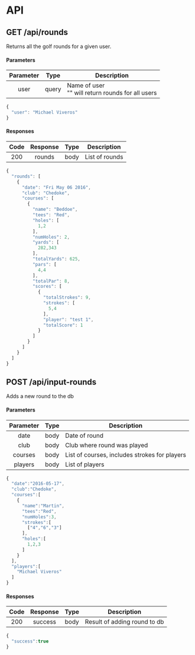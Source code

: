 # API

## GET /api/rounds  
Returns all the golf rounds for a given user.

#### Parameters
| Parameter | Type | Description |
| :----: | :----: | ---- |
| user | query  | Name of user<br>"" will return rounds for all users |

```javascript
{
  "user": "Michael Viveros"
}
```

#### Responses
| Code | Response | Type | Description |
| :----: |:----:| :----:| ---- |
| 200 | rounds | body  | List of rounds |

```javascript
{
  "rounds": [
    {
      "date": "Fri May 06 2016",
      "club": "Chedoke",
      "courses": [
        {
          "name": "Beddoe",
          "tees": "Red",
          "holes": [
            1,2
          ],
          "numHoles": 2,
          "yards": [
            282,343
          ],
          "totalYards": 625,
          "pars": [
            4,4
          ],
          "totalPar": 8,
          "scores": [
            {
              "totalStrokes": 9,
              "strokes": [
                5,4
              ],
              "player": "test 1",
              "totalScore": 1
            }
          ]
        }
      ]
    }
  ]
}
```

## POST /api/input-rounds  
Adds a new round to the db

#### Parameters
| Parameter | Type | Description |
| :----: | :----: | ---- |
| date | body  | Date of round |
| club | body  | Club where round was played |
| courses | body  | List of courses, includes strokes for players |
| players | body  | List of players |

```javascript
{
  "date":"2016-05-17",
  "club":"Chedoke",
  "courses":[
    {
      "name":"Martin",
      "tees":"Red",
      "numHoles":3,
      "strokes":[
        ["4","6","3"]
      ],
      "holes":[
        1,2,3
      ]
    }
  ],
  "players":[
    "Michael Viveros"
  ]
}
```

#### Responses
| Code | Response | Type | Description |
| :----: |:----:| :----:| ---- |
| 200 | success | body  | Result of adding round to db |

```javascript
{
  "success":true
}
```

